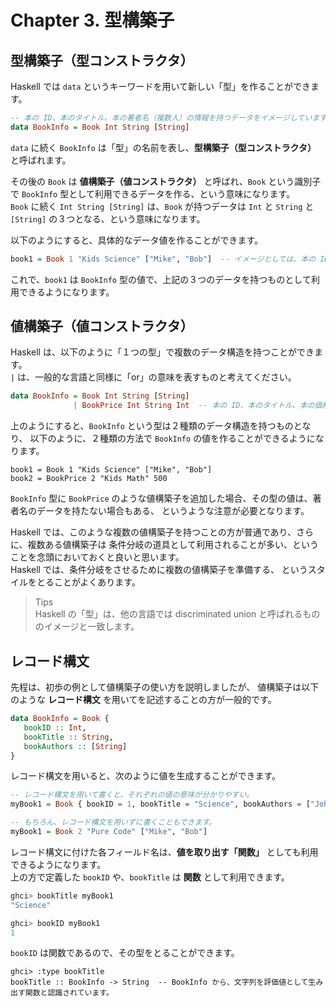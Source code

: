 # Chapter 3. 型構築子

## 型構築子（型コンストラクタ）
Haskell では `data` というキーワードを用いて新しい「型」を作ることができます。<br>
```Haskell
-- 本の ID、本のタイトル、本の著者名（複数人）の情報を持つデータをイメージしています。
data BookInfo = Book Int String [String]
```

`data` に続く `BookInfo` は「型」の名前を表し、**型構築子（型コンストラクタ）** と呼ばれます。<br>

その後の `Book` は **値構築子（値コンストラクタ）** と呼ばれ、`Book` という識別子で `BookInfo` 型として利用できるデータを作る、という意味になります。<br>
`Book` に続く `Int String [String]` は、`Book` が持つデータは `Int` と `String` と `[String]` の３つとなる、という意味になります。<br>

以下のようにすると、具体的なデータ値を作ることができます。
```Haskell
book1 = Book 1 "Kids Science" ["Mike", "Bob"]  -- イメージとしては、本の ID、書籍名、複数の著者名
```
これで、`book1` は `BookInfo` 型の値で、上記の３つのデータを持つものとして利用できるようになります。

## 値構築子（値コンストラクタ）
Haskell は、以下のように「１つの型」で複数のデータ構造を持つことができます。<br>
`|` は、一般的な言語と同様に「or」の意味を表すものと考えてください。

```Haskell
data BookInfo = Book Int String [String]
              | BookPrice Int String Int  -- 本の ID、本のタイトル、本の価格をイメージしています。
```

上のようにすると、`BookInfo` という型は２種類のデータ構造を持つものとなり、
以下のように、２種類の方法で `BookInfo` の値を作ることができるようになります。
```
book1 = Book 1 "Kids Science" ["Mike", "Bob"]
book2 = BookPrice 2 "Kids Math" 500
```

`BookInfo` 型に `BookPrice` のような値構築子を追加した場合、その型の値は、著者名のデータを持たない場合もある、
というような注意が必要となります。<br>

Haskell では、このような複数の値構築子を持つことの方が普通であり、さらに、複数ある値構築子は
条件分岐の道具として利用されることが多い、ということを念頭においておくと良いと思います。<br>
Haskell では、条件分岐をさせるために複数の値構築子を準備する、
というスタイルをとることがよくあります。

> Tips<br>
> Haskell の「型」は、他の言語では discriminated union と呼ばれるもののイメージと一致します。


## レコード構文

先程は、初歩の例として値構築子の使い方を説明しましたが、
値構築子は以下のような **レコード構文** を用いてを記述することの方が一般的です。

```Haskell
data BookInfo = Book {
   bookID :: Int,
   bookTitle :: String,
   bookAuthors :: [String]
}
```

レコード構文を用いると、次のように値を生成することができます。
```Haskell
-- レコード構文を用いて書くと、それぞれの値の意味が分かりやすい。
myBook1 = Book { bookID = 1, bookTitle = "Science", bookAuthors = ["John"] }

-- もちろん、レコード構文を用いずに書くこともできます。
myBook1 = Book 2 "Pure Code" ["Mike", "Bob"]
```

レコード構文に付けた各フィールド名は、**値を取り出す「関数」** としても利用できるようになります。<br>
上の方で定義した `bookID` や、`bookTitle` は **関数** として利用できます。

```Haskell
ghci> bookTitle myBook1
"Science"

ghci> bookID myBook1
1
```

`bookID` は関数であるので、その型をとることができます。
```
ghci> :type bookTitle
bookTitle :: BookInfo -> String  -- BookInfo から、文字列を評価値として生み出す関数と認識されています。
```
